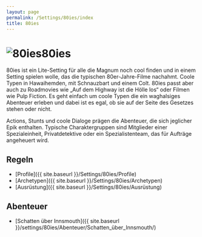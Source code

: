 ```yaml
---
layout: page
permalink: /Settings/80ies/index
title: 80ies
---
```


<h1><img alt="80ies" src="{{ site.baseurl }}/assets/pics/80ies.png"/>80ies</h1>

80ies ist ein Lite-Setting für alle die Magnum noch cool finden und in einem Setting spielen wolle, das die typischen 80er-Jahre-Filme nachahmt. Coole Typen in Hawaihemden, mit Schnauzbart und einem Colt. 80ies passt aber auch zu Roadmovies wie &bdquo;Auf dem Highway ist die Hölle los&ldquo; oder Filmen wie Pulp Fiction. Es geht einfach um coole Typen die ein waghalsiges Abenteuer erleben und dabei ist es egal, ob sie auf der Seite des Gesetzes stehen oder nicht.

Actions, Stunts und coole Dialoge prägen die Abenteuer, die sich jeglicher Epik enthalten. Typische Charaktergruppen sind Mitglieder einer Spezialeinheit, Privatdetektive oder ein Spezialistenteam, das für Aufträge angeheuert wird.

## Regeln

- [Profile]({{ site.baseurl }}/Settings/80ies/Profile)
- [Archetypen]({{ site.baseurl }}/Settings/80ies/Archetypen)
- [Ausrüstung]({{ site.baseurl }}/Settings/80ies/Ausrüstung)

## Abenteuer

- [Schatten über Innsmouth]({{ site.baseurl }}/settings/80ies/Abenteuer/Schatten_über_Innsmouth/)
